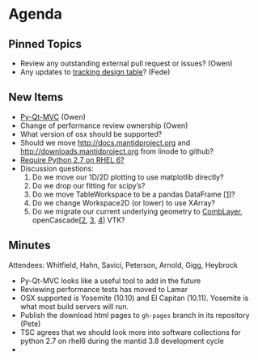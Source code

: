 Agenda
======

Pinned Topics
-------------
* Review any outstanding external pull request or issues? (Owen)
* Any updates to [tracking design table](https://github.com/mantidproject/documents/blob/master/Project-Management/TechnicalSteeringCommittee/reports/TSC-TrackingDesignProposals.md)? (Fede)

New Items
---------
* [Py-Qt-MVC](https://github.com/morefigs/Py-Qt-MVC) (Owen)
* Change of performance review ownership (Owen)
* What version of osx should be supported?
* Should we move http://docs.mantidproject.org and http://downloads.mantidproject.org from linode to github?
* [Require Python 2.7 on RHEL 6?](http://www.curiousefficiency.org/posts/2015/04/stop-supporting-python26.html)
* Discussion questions:
  1.  Do we move our 1D/2D plotting to use matplotlib directly?
  2.  Do we drop our fitting for scipy’s?
  3.  Do we move TableWorkspace to be a pandas DataFrame [[1](http://stackoverflow.com/questions/21647054/creating-a-pandas-dataframe-with-a-numpy-array-containing-multiple-types)]?
  4.  Do we change Workspace2D (or lower) to use XArray?
  5.  Do we migrate our current underlying geometry to [CombLayer](https://github.com/SAnsell/CombLayer), openCascade[[2](https://blog.kitware.com/designing-nuclear-reactor-core-geometry-and-meshes/), [3](http://dev.opencascade.org/index.php?q=node/1090), [4](http://www.opencascade.com/doc/occt-7.0.0/overview/html/occt_user_guides__vis.html)] VTK?

Minutes
-------

Attendees: Whitfield, Hahn, Savici, Peterson, Arnold, Gigg, Heybrock

* Py-Qt-MVC looks like a useful tool to add in the future
* Reviewing performance tests has moved to Lamar
* OSX supported is Yosemite (10.10) and El Capitan (10.11). Yosemite is what most build servers will run.
* Publish the download html pages to `gh-pages` branch in its repository (Pete)
* TSC agrees that we should look more into software collections for python 2.7 on rhel6 during the mantid 3.8 development cycle
* 
